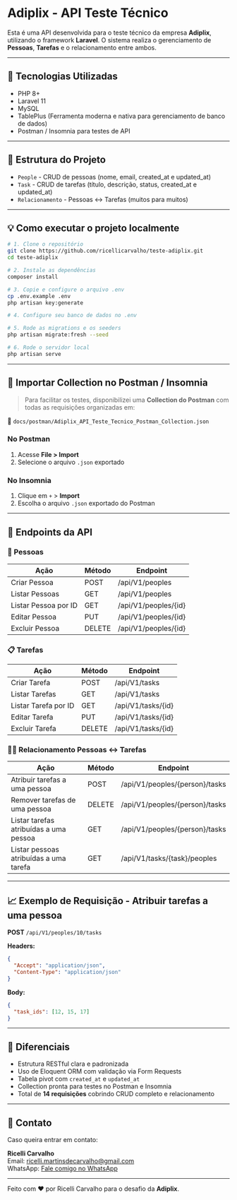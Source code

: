 # Adiplix - API Teste Técnico

Esta é uma API desenvolvida para o teste técnico da empresa **Adiplix**, utilizando o framework **Laravel**. O sistema realiza o gerenciamento de **Pessoas**, **Tarefas** e o relacionamento entre ambos.

---

## 🚀 Tecnologias Utilizadas

- PHP 8+
- Laravel 11
- MySQL
- TablePlus (Ferramenta moderna e nativa para gerenciamento de banco de dados)
- Postman / Insomnia para testes de API

---

## 📁 Estrutura do Projeto

- `People` - CRUD de pessoas (nome, email, created_at e updated_at)
- `Task` - CRUD de tarefas (título, descrição, status, created_at e updated_at)
- `Relacionamento` - Pessoas ↔ Tarefas (muitos para muitos)

---

## 💡 Como executar o projeto localmente

```bash
# 1. Clone o repositório
git clone https://github.com/ricellicarvalho/teste-adiplix.git
cd teste-adiplix

# 2. Instale as dependências
composer install

# 3. Copie e configure o arquivo .env
cp .env.example .env
php artisan key:generate

# 4. Configure seu banco de dados no .env

# 5. Rode as migrations e os seeders
php artisan migrate:fresh --seed

# 6. Rode o servidor local
php artisan serve
```

---

## 🔗 Importar Collection no Postman / Insomnia

> Para facilitar os testes, disponibilizei uma **Collection do Postman** com todas as requisições organizadas em:

📁 `docs/postman/Adiplix_API_Teste_Tecnico_Postman_Collection.json`

### No Postman
1. Acesse **File > Import**
2. Selecione o arquivo `.json` exportado

### No Insomnia
1. Clique em `+` > **Import**
2. Escolha o arquivo `.json` exportado do Postman

---

## 📃 Endpoints da API

### 👥 Pessoas

| Ação                | Método | Endpoint                            |
|----------------------|--------|-------------------------------------|
| Criar Pessoa         | POST   | /api/V1/peoples                     |
| Listar Pessoas       | GET    | /api/V1/peoples                     |
| Listar Pessoa por ID| GET    | /api/V1/peoples/{id}               |
| Editar Pessoa     | PUT    | /api/V1/peoples/{id}               |
| Excluir Pessoa       | DELETE | /api/V1/peoples/{id}               |

### 📋 Tarefas

| Ação                 | Método | Endpoint                            |
|-----------------------|--------|-------------------------------------|
| Criar Tarefa          | POST   | /api/V1/tasks                       |
| Listar Tarefas        | GET    | /api/V1/tasks                       |
| Listar Tarefa por ID  | GET    | /api/V1/tasks/{id}                 |
| Editar Tarefa      | PUT    | /api/V1/tasks/{id}                 |
| Excluir Tarefa        | DELETE | /api/V1/tasks/{id}                 |

### 👥‍💼 Relacionamento Pessoas ↔ Tarefas

| Ação                                | Método | Endpoint                                        |
|--------------------------------------|--------|-------------------------------------------------|
| Atribuir tarefas a uma pessoa        | POST   | /api/V1/peoples/{person}/tasks                 |
| Remover tarefas de uma pessoa        | DELETE | /api/V1/peoples/{person}/tasks                 |
| Listar tarefas atribuídas a uma pessoa | GET    | /api/V1/peoples/{person}/tasks                 |
| Listar pessoas atribuídas a uma tarefa| GET    | /api/V1/tasks/{task}/peoples                   |

---

## 📈 Exemplo de Requisição - Atribuir tarefas a uma pessoa

**POST** `/api/V1/peoples/10/tasks`

**Headers:**
```json
{
  "Accept": "application/json",
  "Content-Type": "application/json"
}
```

**Body:**
```json
{
  "task_ids": [12, 15, 17]
}
```

---

## 🌟 Diferenciais

- Estrutura RESTful clara e padronizada
- Uso de Eloquent ORM com validação via Form Requests
- Tabela pivot com `created_at` e `updated_at`
- Collection pronta para testes no Postman e Insomnia
- Total de **14 requisições** cobrindo CRUD completo e relacionamento

---

## 👋 Contato

Caso queira entrar em contato:

**Ricelli Carvalho**  
Email: [ricelli.martinsdecarvalho@gmail.com](mailto:ricelli.martinsdecarvalho@gmail.com)  
WhatsApp: [Fale comigo no WhatsApp](https://wa.me/5563992822887?text=Olá%20Ricelli%2C%20vi%20seu%20perfil%20no%20GitHub%20e%20gostaria%20de%20conversar!)


---

Feito com ❤️ por Ricelli Carvalho para o desafio da **Adiplix**.

